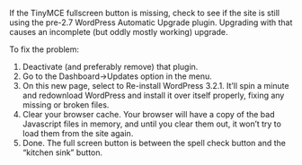 If the TinyMCE fullscreen button is missing, check to see if the site
is still using the pre-2.7 WordPress Automatic Upgrade plugin.
Upgrading with that causes an incomplete (but oddly mostly working)
upgrade.

To fix the problem:

1. Deactivate (and preferably remove) that plugin.
2. Go to the Dashboard->Updates option in the menu.
3. On this new page, select to Re-install WordPress 3.2.1. It’ll spin
a minute and redownload WordPress and install it over itself properly,
fixing any missing or broken files.
4. Clear your browser cache. Your browser will have a copy of the bad
Javascript files in memory, and until you clear them out, it won’t try
to load them from the site again.
5. Done. The full screen button is between the spell check button and
the “kitchen sink” button.